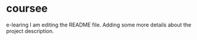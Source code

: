 # coursee
e-learing
I am editing the README file. Adding some more details about the project description.
